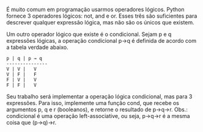 É muito comum em programação usarmos operadores lógicos. Python fornece 3 operadores lógicos: not, and e or. Esses três são suficientes para descrever qualquer expressão lógica, mas não são os únicos que existem.

Um outro operador lógico que existe é o condicional. Sejam p e q expressões lógicas, a operação condicional p→q é definida de acordo com a tabela verdade abaixo.

```
p | q | p → q
---------------
V | V |   V
V | F |   F
F | V |   V
F | F |   V
```
Seu trabalho será implementar a operação lógica condicional, mas para 3 expressões. Para isso, implemente uma função cond, que recebe os argumentos p, q e r (booleanos), e retorne o resultado de p→q→r. Obs.: condicional é uma operação left-associative, ou seja, p→q→r é a mesma coisa que (p→q)→r.